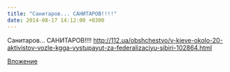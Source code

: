 ```yaml
---
title: "Санитаров... САНИТАРОВ!!!!"
date: 2014-08-17 14:12:00 +0300
---
```


Санитаров... САНИТАРОВ!!!!
http://112.ua/obshchestvo/v-kieve-okolo-20-aktivistov-vozle-kgga-vystupayut-za-federalizaciyu-sibiri-102864.html

[Вложение](/assets/vk_photos/3/EIDwS4GDHgQ.jpg)
